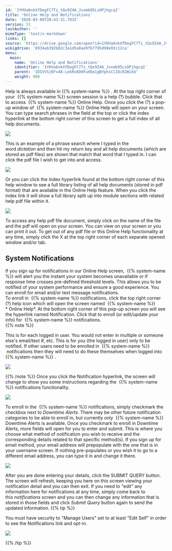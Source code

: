 ```yaml
---
id: '1YHVa6nkXfDegFC7Tz_tQx9Z4A_Jvxmb95LsOPjhgcqI'
title: 'Online Help and Notifications'
date: '2020-03-09T20:43:31.783Z'
version: 51
lastAuthor: ''
mimeType: 'text/x-markdown'
links: []
source: 'https://drive.google.com/open?id=1YHVa6nkXfDegFC7Tz_tQx9Z4A_Jvxmb95LsOPjhgcqI'
wikigdrive: '8934ab392b82c3a1d5a8ae9fb7795d99e93c12ca'
menu:
  main:
    name: 'Online Help and Notifications'
    identifier: '1YHVa6nkXfDegFC7Tz_tQx9Z4A_Jvxmb95LsOPjhgcqI'
    parent: '1DIVVSjNfv48-LekRsKDHFuHEm1gBYphsCC18iR2WikU'
    weight: 900
---
```

Help is always available in {{% system-name %}} . At the top right corner of your  {{% system-name %}} screen session is a help (?) bubble. Click that to access  {{% system-name %}} Online Help. Once you click the (?) a pop-up window of  {{% system-name %}} Online Help will open on your screen. You can type search phrases in the field at the top or click the index hyperlink at the bottom right corner of this screen to get a full index of all help documents.
  
![](../online-help-and-notifications.assets/10000201000001B500000139D1650A953189702E.png)  

This is an example of a phrase search where I typed in the word *dictation* and then hit my return key and all help documents (which are stored as pdf files) are shown that match that word that I typed in. I can click the pdf file I wish to get into and access.
  
![](../online-help-and-notifications.assets/10000201000001DB0000015C481B965566461B73.png)  

Or you can click the Index hyperlink found at the bottom right corner of this help window to see a full library listing of all help documents (stored in pdf format) that are available in the Online Help feature. When you click the index link it will show a full library split up into module sections with related help pdf file within it.
  
![](../online-help-and-notifications.assets/10000201000001830000014B89EEC1BF09D7BA30.png)  

To access any help pdf file document, simply click on the name of the file and the pdf will open on your screen. You can view on your screen or you can print it out. To get out of any pdf file or this Online Help functionality at any time, simply click the X at the top right corner of each separate opened window and/or tab.
  
## System Notifications  
  
If you sign up for notifications in our Online Help screen,  {{% system-name %}} will alert you the instant your system becomes unavailable or if response time crosses pre-defined threshold levels. This allows you to be notified of your system performance and ensure a good experience. You can enroll for email and/or text message notifications.  
To enroll in  {{% system-name %}} notifications, click the top right corner (?) help icon which will open the screen named  {{% system-name %}} * Online Help*. At the bottom right corner of this pop-up screen you will see the hyperlink named Notification. Click that to enroll (or edit/update your info) for  {{% system-name %}} notifications.  
{{% note %}}

This is for each logged in user. You would not enter in multiple or someone else's email/text #, etc. This is for you (the logged in user) only to be notified. If other users need to be enrolled in  {{% system-name %}}  notifications then they will need to do these themselves when logged into  {{% system-name %}} .
  
![](../online-help-and-notifications.assets/1000020100000277000000777727F6E2ABDCE508.png)  

{{% /note %}}
Once you click the Notification hyperlink, the screen will change to show you some instructions regarding the  {{% system-name %}} notifications functionality.
  
![](../online-help-and-notifications.assets/10000201000001D10000013AE5642A6EC9FA626C.png)  

To enroll in the  {{% system-name %}} notifications, simply checkmark the checkbox next to *Downtime Alerts*. There may be other future notification categories to be able to enroll in, but currently only  {{% system-name %}} Downtime Alerts is available.
Once you checkmark to enroll in Downtime Alerts, more fields will open for you to enter and submit. This is where you choose what method of notification you wish to receive and the corresponding details related to that specific method(s). If you sign up for email method, your email address will prepopulate with the one that is in your username screen. If nothing pre-populates or you wish it to go to a different email address, you can type it in and change it there.
  
![](../online-help-and-notifications.assets/100002010000013F000000A7404C633924FF58F4.png)  

After you are done entering your details, click the SUBMIT QUERY button. The screen will refresh, keeping you here on this screen viewing your notification detail and you can then exit. If you need to "edit" any information here for notifications at any time, simply come back to this *notifications* screen and you can then change any information that is stored in those fields and click *Submit Query* button again to send the updated information.
{{% tip %}}

You must have security to "Manage Users" set to at least "Edit Self" in order to see the Notifications link and opt-in.
  
![](../online-help-and-notifications.assets/10000201000000CF0000001A38AE492A5D105915.png)  

{{% /tip %}}

